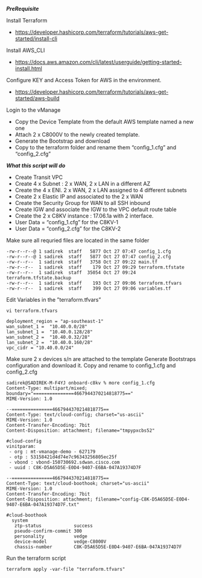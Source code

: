 ***PreRequisite*** 

Install Terraform
- https://developer.hashicorp.com/terraform/tutorials/aws-get-started/install-cli

Install AWS_CLI 
- https://docs.aws.amazon.com/cli/latest/userguide/getting-started-install.html

Configure KEY and Access Token for AWS in the environment.
- https://developer.hashicorp.com/terraform/tutorials/aws-get-started/aws-build

Login to the vManage 
- Copy the Device Template from the default AWS template named a new one 
- Attach 2 x C8000V to the newly created template.
- Generate the Bootstrap and download 
- Copy to the terraform folder and rename them “config_1.cfg” and “config_2.cfg”


***What this script will do***
- Create Transit VPC
- Create 4 x Subnet : 2 x WAN, 2 x LAN in a different AZ 
- Create the 4 x ENI. 2 x WAN, 2 x LAN assigned to 4 different subnets
- Create 2 x Elastic IP and associated to the 2 x WAN 
- Create the Security Group for WAN to all SSH inbound
- Create IGW and associate the IGW to the VPC default route table
- Create the 2 x C8KV instance : 17.06.1a with 2 interface.
- User Data = “config_1.cfg” for the C8KV-1
- User Data = “config_2.cfg” for the C8KV-2

Make sure all requried files are located in the same folder
```        
-rw-r--r--@ 1 sadirek  staff   5877 Oct 27 07:47 config_1.cfg
-rw-r--r--@ 1 sadirek  staff   5877 Oct 27 07:47 config_2.cfg
-rw-r--r--  1 sadirek  staff   3758 Oct 27 09:22 main.tf
-rw-r--r--  1 sadirek  staff    179 Oct 27 09:29 terraform.tfstate
-rw-r--r--  1 sadirek  staff  35054 Oct 27 09:24 terraform.tfstate.backup
-rw-r--r--  1 sadirek  staff    193 Oct 27 09:06 terraform.tfvars
-rw-r--r--  1 sadirek  staff    399 Oct 27 09:06 variables.tf
```


Edit Variables in the ”terraform.tfvars”

```
vi terraform.tfvars 
```
```
deployment_region = "ap-southeast-1"
wan_subnet_1 =  "10.40.0.0/28"
lan_subnet_1 =  "10.40.0.128/28"
wan_subnet_2 =  "10.40.0.32/28"
lan_subnet_2 =  "10.40.0.160/28"
vpc_cidr = "10.40.0.0/24"
```




Make sure 2 x devices s/n are attached to the template 
Generate Bootstraps configuration and download it.
Copy and rename to config_1.cfg and config_2.cfg
```
sadirek@SADIREK-M-F4YJ onboard-c8kv % more config_1.cfg 
Content-Type: multipart/mixed; boundary="===============4667944370214818775=="
MIME-Version: 1.0

--===============4667944370214818775==
Content-Type: text/cloud-config; charset="us-ascii"
MIME-Version: 1.0
Content-Transfer-Encoding: 7bit
Content-Disposition: attachment; filename="tmpypxcbs52"

#cloud-config
vinitparam:
 - org : mt-vmanage-demo - 627179
 - otp : 53158421d4d74e7c96343256805ec25f
 - vbond : vbond-150730692.sdwan.cisco.com
 - uuid : C8K-D5A65D5E-E0D4-9407-E6BA-047A19374D7F

--===============4667944370214818775==
Content-Type: text/cloud-boothook; charset="us-ascii"
MIME-Version: 1.0
Content-Transfer-Encoding: 7bit
Content-Disposition: attachment; filename="config-C8K-D5A65D5E-E0D4-9407-E6BA-047A19374D7F.txt"

#cloud-boothook
  system
   ztp-status            success
   pseudo-confirm-commit 300
   personality           vedge
   device-model          vedge-C8000V
   chassis-number        C8K-D5A65D5E-E0D4-9407-E6BA-047A19374D7F

```

Run the terraform script
```
terraform apply -var-file "terraform.tfvars"
```






